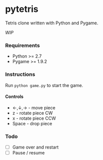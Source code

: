 # pytetris
Tetris clone written with Python and Pygame.

_WIP_

### Requirements
* Python >= 2.7
* Pygame >= 1.9.2

### Instructions
Run `python game.py` to start the game.
#### Controls ####
* ←,↓,→ - move piece
* z - rotate piece CW
* x - rotate piece CCW
* Space - drop piece

### Todo
- [ ] Game over and restart
- [ ] Pause / resume
